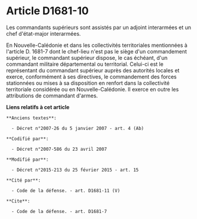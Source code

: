 # Article D1681-10

Les commandants supérieurs sont assistés par un adjoint interarmées et un chef d'état-major interarmées. 

En Nouvelle-Calédonie et dans les collectivités territoriales mentionnées à l'article D. 1681-7 dont le chef-lieu n'est pas
le siège d'un commandement supérieur, le commandant supérieur dispose, le cas échéant, d'un commandant militaire
départemental ou territorial. Celui-ci est le représentant du commandant supérieur auprès des autorités locales et exerce,
conformément à ses directives, le commandement des forces stationnées ou mises à sa disposition en renfort dans la
collectivité territoriale considérée ou en Nouvelle-Calédonie. Il exerce en outre les attributions de commandant d'armes.

**Liens relatifs à cet article**

	**Anciens textes**:

	  - Décret n°2007-26 du 5 janvier 2007 - art. 4 (Ab)

	**Codifié par**:

	  - Décret n°2007-586 du 23 avril 2007

	**Modifié par**:

	  - Décret n°2015-213 du 25 février 2015 - art. 15

	**Cité par**:

	  - Code de la défense. - art. D1681-11 (V)

	**Cite**:

	  - Code de la défense. - art. D1681-7
